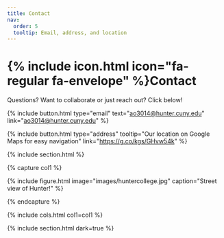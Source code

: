 ```yaml
---
title: Contact
nav:
  order: 5
  tooltip: Email, address, and location
---
```


# {% include icon.html icon="fa-regular fa-envelope" %}Contact

Questions? Want to collaborate or just reach out? Click below!

{%
  include button.html
  type="email"
  text="ao3014@hunter.cuny.edu"
  link="ao3014@hunter.cuny.edu"
%}

{%
  include button.html
  type="address"
  tooltip="Our location on Google Maps for easy navigation"
  link="https://g.co/kgs/GHvw54k"
%}

{% include section.html %}

{% capture col1 %}

{%
  include figure.html
  image="images/huntercollege.jpg"
  caption="Street view of Hunter!"
%}

{% endcapture %}

{% include cols.html col1=col1 %}

{% include section.html dark=true %}
